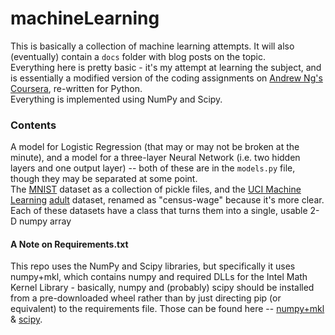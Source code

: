# machineLearning
This is basically a collection of machine learning attempts. It will also (eventually) contain a `docs` folder with blog posts on the topic.  
Everything here is pretty basic - it's my attempt at learning the subject, and is essentially a modified version of the coding assignments on [Andrew Ng's Coursera](https://www.coursera.org/learn/machine-learning/home/welcome), re-written for Python.  
Everything is implemented using NumPy and Scipy.  
  
### Contents
A model for Logistic Regression (that may or may not be broken at the minute), and a model for a three-layer Neural Network (i.e. two hidden layers and one output layer) -- both of these are in the `models.py` file, though they may be separated at some point.  
The [MNIST](http://yann.lecun.com/exdb/mnist/) dataset as a collection of pickle files, and the [UCI Machine Learning](http://archive.ics.uci.edu/ml/index.php) [adult](https://archive.ics.uci.edu/ml/machine-learning-databases/adult/) dataset, renamed as "census-wage" because it's more clear.  Each of these datasets have a class that turns them into a single, usable 2-D numpy array  
  
#### A Note on Requirements.txt
This repo uses the NumPy and Scipy libraries, but specifically it uses numpy+mkl, which contains numpy and required DLLs for the Intel Math Kernel Library - basically, numpy and (probably) scipy should be installed from a pre-downloaded wheel rather than by just directing pip (or equivalent) to the requirements file. Those can be found here -- [numpy+mkl](http://www.lfd.uci.edu/~gohlke/pythonlibs/#numpy) & [scipy](http://www.lfd.uci.edu/~gohlke/pythonlibs/#scipy).  
